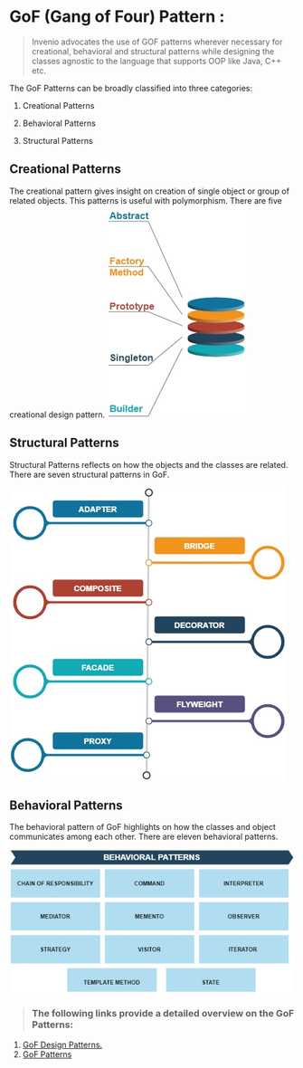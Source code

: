 # GoF (Gang of Four) Pattern :

>Invenio advocates the use of GOF patterns wherever necessary for creational, behavioral and structural patterns while designing the classes agnostic to the language that supports OOP like Java, C++ etc.

The GoF Patterns can be broadly classified into three categories:

1. Creational Patterns

2. Behavioral Patterns

3. Structural Patterns


## Creational Patterns

The creational pattern gives insight on creation of single object or group of related objects. This patterns is useful with polymorphism.  There are five creational design pattern.
![The following diagram shows the integration of the static code analysis factor in the pipeline.](./img/GOF_Creational.jpg)

##  Structural Patterns

Structural Patterns reflects on how the objects and the classes are related. There are seven structural patterns in GoF.

![The following diagram shows the integration of the static code analysis factor in the pipeline.](./img/GOF_Structural.jpg)

## Behavioral Patterns

The behavioral pattern of GoF highlights on how the classes and object communicates among each other. There are eleven behavioral patterns. 

![The following diagram shows the integration of the static code analysis factor in the pipeline.](./img/GOF_Behavioral.jpg)


> ### The following links provide a detailed overview on the GoF Patterns:

1. [GoF Design Patterns.](http://www.blackwasp.co.uk/gofpatterns.aspx)
2. [GoF Patterns](https://www.gofpatterns.com/design-patterns/module2/three-types-design-patterns.php)
